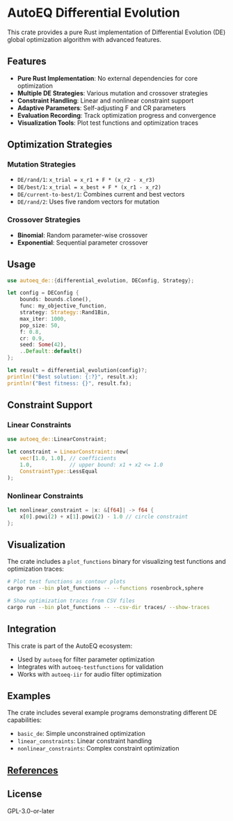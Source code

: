 <!-- markdownlint-disable-file MD013 -->

# AutoEQ Differential Evolution

This crate provides a pure Rust implementation of Differential Evolution (DE) global optimization algorithm with advanced features.

## Features

- **Pure Rust Implementation**: No external dependencies for core optimization
- **Multiple DE Strategies**: Various mutation and crossover strategies
- **Constraint Handling**: Linear and nonlinear constraint support
- **Adaptive Parameters**: Self-adjusting F and CR parameters
- **Evaluation Recording**: Track optimization progress and convergence
- **Visualization Tools**: Plot test functions and optimization traces

## Optimization Strategies

### Mutation Strategies

- `DE/rand/1`: `x_trial = x_r1 + F * (x_r2 - x_r3)`
- `DE/best/1`: `x_trial = x_best + F * (x_r1 - x_r2)`
- `DE/current-to-best/1`: Combines current and best vectors
- `DE/rand/2`: Uses five random vectors for mutation

### Crossover Strategies

- **Binomial**: Random parameter-wise crossover
- **Exponential**: Sequential parameter crossover

## Usage

```rust
use autoeq_de::{differential_evolution, DEConfig, Strategy};

let config = DEConfig {
    bounds: bounds.clone(),
    func: my_objective_function,
    strategy: Strategy::Rand1Bin,
    max_iter: 1000,
    pop_size: 50,
    f: 0.8,
    cr: 0.9,
    seed: Some(42),
    ..Default::default()
};

let result = differential_evolution(config)?;
println!("Best solution: {:?}", result.x);
println!("Best fitness: {}", result.fx);
```

## Constraint Support

### Linear Constraints

```rust
use autoeq_de::LinearConstraint;

let constraint = LinearConstraint::new(
    vec![1.0, 1.0], // coefficients
    1.0,            // upper bound: x1 + x2 <= 1.0
    ConstraintType::LessEqual
);
```

### Nonlinear Constraints

```rust
let nonlinear_constraint = |x: &[f64]| -> f64 {
    x[0].powi(2) + x[1].powi(2) - 1.0 // circle constraint
};
```

## Visualization

The crate includes a `plot_functions` binary for visualizing test functions and optimization traces:

```bash
# Plot test functions as contour plots
cargo run --bin plot_functions -- --functions rosenbrock,sphere

# Show optimization traces from CSV files
cargo run --bin plot_functions -- --csv-dir traces/ --show-traces
```

## Integration

This crate is part of the AutoEQ ecosystem:

- Used by `autoeq` for filter parameter optimization
- Integrates with `autoeq-testfunctions` for validation
- Works with `autoeq-iir` for audio filter optimization

## Examples

The crate includes several example programs demonstrating different DE capabilities:

- `basic_de`: Simple unconstrained optimization
- `linear_constraints`: Linear constraint handling
- `nonlinear_constraints`: Complex constraint optimization

## [References](./REFERENCES.md)

## License

GPL-3.0-or-later
